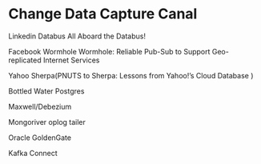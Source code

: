 # Change Data Capture Canal

Linkedin Databus All Aboard the Databus!

Facebook Wormhole Wormhole: Reliable Pub-Sub to Support Geo-replicated Internet Services

Yahoo Sherpa(PNUTS to Sherpa: Lessons from Yahoo!’s Cloud Database 
)

Bottled Water Postgres

Maxwell/Debezium 

Mongoriver oplog tailer

Oracle GoldenGate

Kafka Connect


